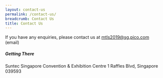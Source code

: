 ```yaml
---
layout: contact-us
permalink: /contact-us/
breadcrumb: Contact Us
title: Contact Us
---
```


If you have any enquiries, please contact us at mtls2019@sg.pico.com (email)

##### Getting There
Suntec Singapore Convention & Exhibition Centre
1 Raffles Blvd, Singapore 039593

